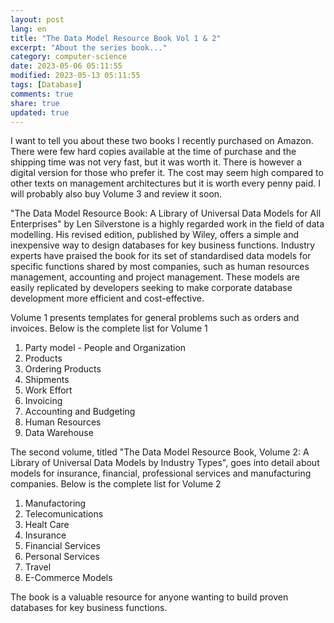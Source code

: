 ```yaml
---
layout: post
lang: en
title: "The Data Model Resource Book Vol 1 & 2"
excerpt: "About the series book..."
category: computer-science
date: 2023-05-06 05:11:55
modified: 2023-05-13 05:11:55
tags: [Database]
comments: true
share: true
updated: true
---
```

I want to tell you about these two books I recently purchased on Amazon. There were few hard copies available at the time of purchase and the shipping time was not very fast, but it was worth it. There is however a digital version for those who prefer it. The cost may seem high compared to other texts on management architectures but it is worth every penny paid. I will probably also buy Volume 3 and review it soon.

"The Data Model Resource Book: A Library of Universal Data Models for All Enterprises" by Len Silverstone is a highly regarded work in the field of data modelling. His revised edition, published by Wiley, offers a simple and inexpensive way to design databases for key business functions. Industry experts have praised the book for its set of standardised data models for specific functions shared by most companies, such as human resources management, accounting and project management. These models are easily replicated by developers seeking to make corporate database development more efficient and cost-effective.

Volume 1 presents templates for general problems such as orders and invoices. Below is the complete list for Volume 1

1. Party model - People and Organization
2. Products
3. Ordering Products
4. Shipments
5. Work Effort
6. Invoicing
7. Accounting and Budgeting
8. Human Resources
9. Data Warehouse


The second volume, titled "The Data Model Resource Book, Volume 2: A Library of Universal Data Models by Industry Types", goes into detail about models for insurance, financial, professional services and manufacturing companies.
Below is the complete list for Volume 2

1. Manufactoring
2. Telecomunications
3. Healt Care
4. Insurance
5. Financial Services
6. Personal Services
7. Travel
8. E-Commerce Models

The book is a valuable resource for anyone wanting to build proven databases for key business functions.